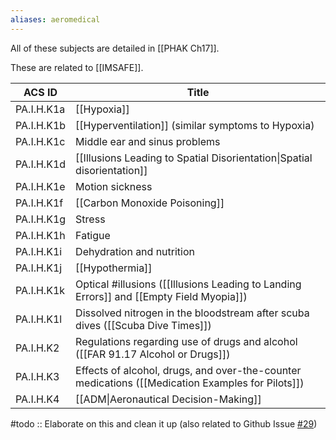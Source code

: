 ```yaml
---
aliases: aeromedical
---
```



All of these subjects are detailed in [[PHAK Ch17]]. 

These are related to [[IMSAFE]].

| ACS ID     | Title                                                                   |
| ---------- | ----------------------------------------------------------------------- |
| PA.I.H.K1a | [[Hypoxia]]                                                             |
| PA.I.H.K1b | [[Hyperventilation]] (similar symptoms to Hypoxia)                      |
| PA.I.H.K1c | Middle ear and sinus problems                                           |
| PA.I.H.K1d | [[Illusions Leading to Spatial Disorientation\|Spatial disorientation]] |
| PA.I.H.K1e | Motion sickness                                                         |
| PA.I.H.K1f | [[Carbon Monoxide Poisoning]]                                           |
| PA.I.H.K1g | Stress                                                                  |
| PA.I.H.K1h | Fatigue                                                                 |
| PA.I.H.K1i | Dehydration and nutrition                                               |
| PA.I.H.K1j | [[Hypothermia]]                                                         |
| PA.I.H.K1k | Optical #illusions ([[Illusions Leading to Landing Errors]] and [[Empty Field Myopia]])                                      |
| PA.I.H.K1l | Dissolved nitrogen in the bloodstream after scuba dives ([[Scuba Dive Times]]) |
| PA.I.H.K2  | Regulations regarding use of drugs and alcohol ([[FAR 91.17 Alcohol or Drugs]])                        |
| PA.I.H.K3  | Effects of alcohol, drugs, and over-the-counter medications ([[Medication Examples for Pilots]])            |
| PA.I.H.K4  | [[ADM\|Aeronautical Decision-Making]]                                 |

#todo :: Elaborate on this and clean it up (also related to Github Issue [#29](https://github.com/johnjackoleary/cfi-commonplace-book/issues/29))

